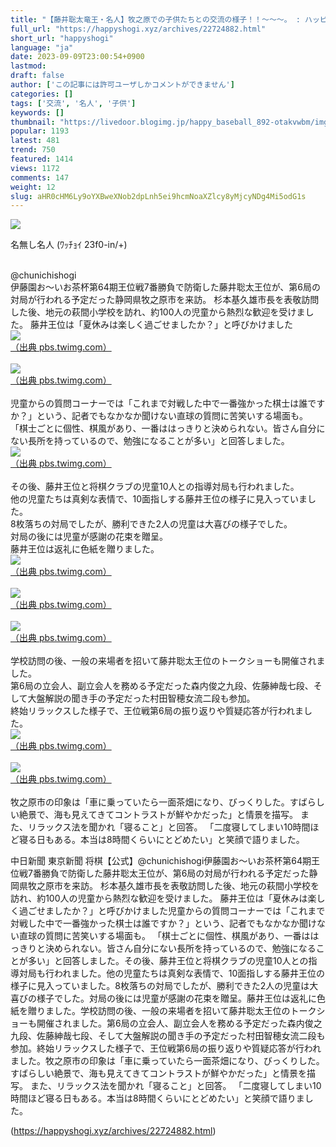 ```yaml
---
title: "【藤井聡太竜王・名人】牧之原での子供たちとの交流の様子！！～～～。 : ハッピー将棋タイムズ"
full_url: "https://happyshogi.xyz/archives/22724882.html"
short_url: "happyshogi"
language: "ja"
date: 2023-09-09T23:00:54+0900
lastmod: 
draft: false
author: ['この記事には許可ユーザしかコメントができません']
categories: []
tags: ['交流', '名人', '子供']
keywords: []
thumbnail: "https://livedoor.blogimg.jp/happy_baseball_892-otakvwbm/imgs/a/9/a9f2f55b-s.jpg"
popular: 1193
latest: 481
trend: 750
featured: 1414
views: 1172
comments: 147
weight: 12
slug: aHR0cHM6Ly9oYXBweXNob2dpLnh5ei9hcmNoaXZlcy8yMjcyNDg4Mi5odG1s
---
```


![](https://livedoor.blogimg.jp/happy_baseball_892-otakvwbm/imgs/a/9/a9f2f55b-s.jpg)

<div><p id='resuname593'>名無し名人 (ﾜｯﾁｮｲ 23f0-in/+) </p><br> @chunichishogi <br> 伊藤園お～いお茶杯第64期王位戦7番勝負で防衛した藤井聡太王位が、第6局の対局が行われる予定だった静岡県牧之原市を来訪。 杉本基久雄市長を表敬訪問した後、地元の萩間小学校を訪れ、約100人の児童から熱烈な歓迎を受けました。 藤井王位は「夏休みは楽しく過ごせましたか？」と呼びかけました <br> <a id='img_593_1' class='' target='_blank' href='https://pbs.twimg.com/media/F5UoEarbsAAz3Q7.jpg'><img src='https://livedoor.blogimg.jp/happy_baseball_892-otakvwbm/imgs/4/e/4e64269d.jpg'><br>（出典 pbs.twimg.com）<br></a> <br> <a id='img_593_2' class='' target='_blank' href='https://pbs.twimg.com/media/F5UoNBkaMAAqrXF.jpg'><img src='https://livedoor.blogimg.jp/happy_baseball_892-otakvwbm/imgs/8/b/8b55628a.jpg'><br>（出典 pbs.twimg.com）<br></a> <br> 児童からの質問コーナーでは「これまで対戦した中で一番強かった棋士は誰ですか？」という、記者でもなかなか聞けない直球の質問に苦笑いする場面も。 「棋士ごとに個性、棋風があり、一番ははっきりと決められない。皆さん自分にない長所を持っているので、勉強になることが多い」と回答しました。 <br> <a id='img_593_3' class='' target='_blank' href='https://pbs.twimg.com/media/F5Uo96ea4AA1BZQ.jpg'><img src='https://livedoor.blogimg.jp/happy_baseball_892-otakvwbm/imgs/e/8/e8beceaf.jpg'><br>（出典 pbs.twimg.com）<br></a> <br> その後、藤井王位と将棋クラブの児童10人との指導対局も行われました。 <br> 他の児童たちは真剣な表情で、10面指しする藤井王位の様子に見入っていました。 <br> 8枚落ちの対局でしたが、勝利できた2人の児童は大喜びの様子でした。 <br> 対局の後には児童が感謝の花束を贈呈。 <br> 藤井王位は返礼に色紙を贈りました。 <br> <a id='img_593_4' class='' target='_blank' href='https://pbs.twimg.com/media/F5UpmpPaYAAd61G.jpg'><img src='https://livedoor.blogimg.jp/happy_baseball_892-otakvwbm/imgs/e/3/e30cc99f.jpg'><br>（出典 pbs.twimg.com）<br></a> <br> <a id='img_593_5' class='' target='_blank' href='https://pbs.twimg.com/media/F5UpmpTaQAERW9Y.jpg'><img src='https://livedoor.blogimg.jp/happy_baseball_892-otakvwbm/imgs/b/9/b92dbc55.jpg'><br>（出典 pbs.twimg.com）<br></a> <br> <a id='img_593_6' class='' target='_blank' href='https://pbs.twimg.com/media/F5Uqd5CbEAAwWbY.jpg'><img src='https://livedoor.blogimg.jp/happy_baseball_892-otakvwbm/imgs/a/9/a9f2f55b.jpg'><br>（出典 pbs.twimg.com）<br></a> <br> 学校訪問の後、一般の来場者を招いて藤井聡太王位のトークショーも開催されました。 <br> 第6局の立会人、副立会人を務める予定だった森内俊之九段、佐藤紳哉七段、そして大盤解説の聞き手の予定だった村田智穂女流二段も参加。 <br> 終始リラックスした様子で、王位戦第6局の振り返りや質疑応答が行われました。 <br> <a id='img_593_7' class='' target='_blank' href='https://pbs.twimg.com/media/F5VV_2sb0AAnDfC.jpg'><img src='https://livedoor.blogimg.jp/happy_baseball_892-otakvwbm/imgs/b/c/bc391669.jpg'><br>（出典 pbs.twimg.com）<br></a> <br> <a id='img_593_8' class='' target='_blank' href='https://pbs.twimg.com/media/F5VWDRLbMAAYQWr.jpg'><img src='https://livedoor.blogimg.jp/happy_baseball_892-otakvwbm/imgs/f/0/f0d60734.jpg'><br>（出典 pbs.twimg.com）<br></a> <br> 牧之原市の印象は「車に乗っていたら一面茶畑になり、びっくりした。すばらしい絶景で、海も見えてきてコントラストが鮮やかだった」と情景を描写。 また、リラックス法を聞かれ「寝ること」と回答。 「二度寝してしまい10時間ほど寝る日もある。本当は8時間くらいにとどめたい」と笑顔で語りました。 <p>中日新聞 東京新聞 将棋【公式】@chunichishogi伊藤園お～いお茶杯第64期王位戦7番勝負で防衛した藤井聡太王位が、第6局の対局が行われる予定だった静岡県牧之原市を来訪。 杉本基久雄市長を表敬訪問した後、地元の萩間小学校を訪れ、約100人の児童から熱烈な歓迎を受けました。 藤井王位は「夏休みは楽しく過ごせましたか？」と呼びかけました児童からの質問コーナーでは「これまで対戦した中で一番強かった棋士は誰ですか？」という、記者でもなかなか聞けない直球の質問に苦笑いする場面も。 「棋士ごとに個性、棋風があり、一番ははっきりと決められない。皆さん自分にない長所を持っているので、勉強になることが多い」と回答しました。その後、藤井王位と将棋クラブの児童10人との指導対局も行われました。他の児童たちは真剣な表情で、10面指しする藤井王位の様子に見入っていました。8枚落ちの対局でしたが、勝利できた2人の児童は大喜びの様子でした。対局の後には児童が感謝の花束を贈呈。藤井王位は返礼に色紙を贈りました。学校訪問の後、一般の来場者を招いて藤井聡太王位のトークショーも開催されました。第6局の立会人、副立会人を務める予定だった森内俊之九段、佐藤紳哉七段、そして大盤解説の聞き手の予定だった村田智穂女流二段も参加。終始リラックスした様子で、王位戦第6局の振り返りや質疑応答が行われました。牧之原市の印象は「車に乗っていたら一面茶畑になり、びっくりした。すばらしい絶景で、海も見えてきてコントラストが鮮やかだった」と情景を描写。 また、リラックス法を聞かれ「寝ること」と回答。 「二度寝してしまい10時間ほど寝る日もある。本当は8時間くらいにとどめたい」と笑顔で語りました。</p></div>

(https://happyshogi.xyz/archives/22724882.html)
